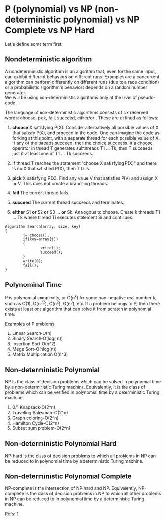 # P (polynomial) vs NP (non-deterministic polynomial) vs NP Complete vs NP Hard
Let's define some term first:

## Nondeterministic algorithm
A nondeterministic algorithm is an algorithm that, even for the same input, can exhibit different behaviors on different runs.
Examples are a concurrent algorithm can perform differently on different runs (due to a race condition) or a probabilistic algorithm's behaviors
 depends on a random number generator.  
We will be using non-deterministic algorithms only at the level of pseudo-code.

The language of non-deterministic algorithms consists of six reserved words: choose, pick, fail, succeed, either/or . These are defined as follows:

1) **choose** X satisfying P(X). Consider alternatively all possible values of X that satisfy P(X), and proceed in the code. One can imagine the code as forking at this point, with a separate thread for each possible value of X. If any of the threads succeed, then the choice succeeds. If a choose operator in thread T generates subthreads T1 ... Tk, then T succeeds just if at least one of T1 ... Tk succeeds.
2) If thread T reaches the statement "choose X satisfying P(X)" and there is no X that satisfied P(X), then T fails.

3) **pick** X satisfying P(X). Find any value V that satisfies P(V) and assign X := V. This does not create a branching threads.
4) **fail** The current thread fails.
5) **succeed** The current thread succeeds and terminates.
6) **either** S1 **or** S2 **or** S3 ... **or** Sk. Analogous to choose. Create k threads T1 ... Tk where thread Ti executes statement Si and continues.


```
Algorithm Search(array, size, key)
{
        j= choose();
        if(key=array[j])
        {
                write(j);
                succeed();
        }
        write(0);
        fail();
}
```

## Polynominal Time
P is polynomial complexity, or O(n<sup>k</sup>) for some non-negative real number k, such as O(1), O(n<sup>1/2</sup>), O(n<sup>2</sup>), O(n<sup>3</sup>), etc. 
If a problem belongs to P, then there exists at least one algorithm that can solve it from scratch in polynomial time.

Examples of P problems:

1) Linear Search-O(n)
2) Binary Search-O(log( n))
3) Insertion Sort-O(n^2)
4) Mege Sort-O(nlog(n))
5) Matrix Multipication O(n^3)


## Non-deterministic Polynomial
NP is the class of decision problems which can be solved in polynomial time by a non-deterministic Turing machine. Equivalently, it is the class of problems which can be verified in polynomial time by a deterministic Turing machine. 


1) 0/1 Knapsack-O(2^n)
2) Traveling Salesman-O(2^n)
3) Graph coloring-O(2^n)
4) Hamilton Cycle-O(2^n)
5) Subset sum problem-O(2^n)

## Non-deterministic Polynomial Hard
NP-hard is the class of decision problems to which all problems in NP can be reduced to in polynomial time by a deterministic Turing machine.

## Non-deterministic Polynomial Complete
NP-complete is the intersection of NP-hard and NP. Equivalently, NP-complete is the class of decision problems in NP to which all other problems in NP can be reduced to in polynomial time by a deterministic Turing machine.


Refs: [1](https://cs.nyu.edu/courses/spring03/G22.2560-001/nondet.html)
